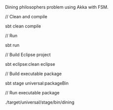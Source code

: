 Dining philosophers problem using Akka with FSM.

// Clean and compile

sbt clean compile

// Run

sbt run

// Build Eclipse project

sbt eclipse:clean eclipse

// Build executable package

sbt stage universal:packageBin

// Run executable package

./target/universal/stage/bin/dining
